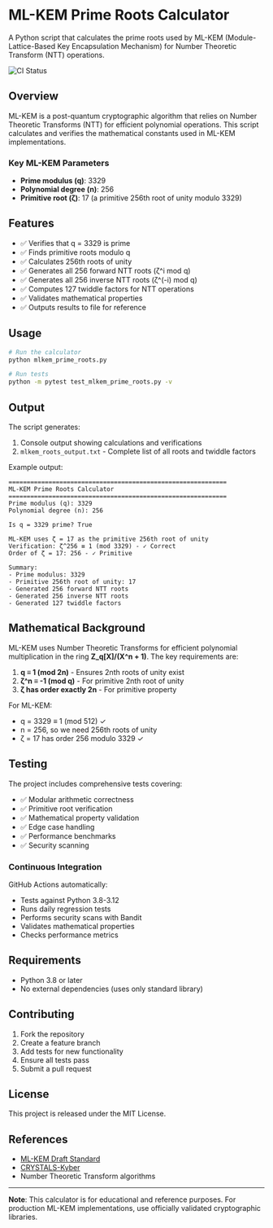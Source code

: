 # ML-KEM Prime Roots Calculator

A Python script that calculates the prime roots used by ML-KEM (Module-Lattice-Based Key Encapsulation Mechanism) for Number Theoretic Transform (NTT) operations.

![CI Status](https://github.com/kriskwiatkowski/mlkem-prime-roots/actions/workflows/ci.yml/badge.svg)

## Overview

ML-KEM is a post-quantum cryptographic algorithm that relies on Number Theoretic Transforms (NTT) for efficient polynomial operations. This script calculates and verifies the mathematical constants used in ML-KEM implementations.

### Key ML-KEM Parameters

- **Prime modulus (q)**: 3329
- **Polynomial degree (n)**: 256  
- **Primitive root (ζ)**: 17 (a primitive 256th root of unity modulo 3329)

## Features

- ✅ Verifies that q = 3329 is prime
- ✅ Finds primitive roots modulo q
- ✅ Calculates 256th roots of unity
- ✅ Generates all 256 forward NTT roots (ζ^i mod q)
- ✅ Generates all 256 inverse NTT roots (ζ^(-i) mod q)  
- ✅ Computes 127 twiddle factors for NTT operations
- ✅ Validates mathematical properties
- ✅ Outputs results to file for reference

## Usage

```bash
# Run the calculator
python mlkem_prime_roots.py

# Run tests
python -m pytest test_mlkem_prime_roots.py -v
```

## Output

The script generates:
1. Console output showing calculations and verifications
2. `mlkem_roots_output.txt` - Complete list of all roots and twiddle factors

Example output:
```
============================================================
ML-KEM Prime Roots Calculator
============================================================
Prime modulus (q): 3329
Polynomial degree (n): 256

Is q = 3329 prime? True

ML-KEM uses ζ = 17 as the primitive 256th root of unity
Verification: ζ^256 ≡ 1 (mod 3329) - ✓ Correct
Order of ζ = 17: 256 - ✓ Primitive

Summary:
- Prime modulus: 3329
- Primitive 256th root of unity: 17
- Generated 256 forward NTT roots
- Generated 256 inverse NTT roots
- Generated 127 twiddle factors
```

## Mathematical Background

ML-KEM uses Number Theoretic Transforms for efficient polynomial multiplication in the ring **Z_q[X]/(X^n + 1)**. The key requirements are:

1. **q ≡ 1 (mod 2n)** - Ensures 2nth roots of unity exist
2. **ζ^n ≡ -1 (mod q)** - For primitive 2nth root of unity
3. **ζ has order exactly 2n** - For primitive property

For ML-KEM:
- q = 3329 ≡ 1 (mod 512) ✓
- n = 256, so we need 256th roots of unity
- ζ = 17 has order 256 modulo 3329 ✓

## Testing

The project includes comprehensive tests covering:

- ✅ Modular arithmetic correctness
- ✅ Primitive root verification  
- ✅ Mathematical property validation
- ✅ Edge case handling
- ✅ Performance benchmarks
- ✅ Security scanning

### Continuous Integration

GitHub Actions automatically:
- Tests against Python 3.8-3.12
- Runs daily regression tests
- Performs security scans with Bandit
- Validates mathematical properties
- Checks performance metrics

## Requirements

- Python 3.8 or later
- No external dependencies (uses only standard library)

## Contributing

1. Fork the repository
2. Create a feature branch
3. Add tests for new functionality
4. Ensure all tests pass
5. Submit a pull request

## License

This project is released under the MIT License.

## References

- [ML-KEM Draft Standard](https://csrc.nist.gov/Projects/post-quantum-cryptography/post-quantum-cryptography-standardization/Module-Lattice-Based-Key-Encapsulation-Mechanism-Standard)
- [CRYSTALS-Kyber](https://pq-crystals.org/kyber/)
- Number Theoretic Transform algorithms

---

**Note**: This calculator is for educational and reference purposes. For production ML-KEM implementations, use officially validated cryptographic libraries.